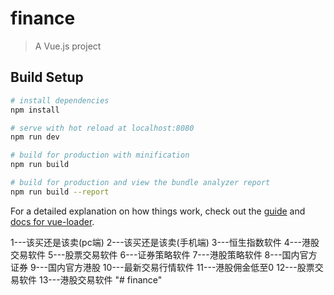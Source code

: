 # finance

> A Vue.js project

## Build Setup

``` bash
# install dependencies
npm install

# serve with hot reload at localhost:8080
npm run dev

# build for production with minification
npm run build

# build for production and view the bundle analyzer report
npm run build --report
```

For a detailed explanation on how things work, check out the [guide](http://vuejs-templates.github.io/webpack/) and [docs for vue-loader](http://vuejs.github.io/vue-loader).

1---该买还是该卖(pc端)
2---该买还是该卖(手机端)
3---恒生指数软件
4---港股交易软件
5---股票交易软件
6---证券策略软件
7---港股策略软件
8---国内官方证券
9---国内官方港股
10---最新交易行情软件
11---港股佣金低至0
12---股票交易软件
13---港股交易软件
"# finance" 

